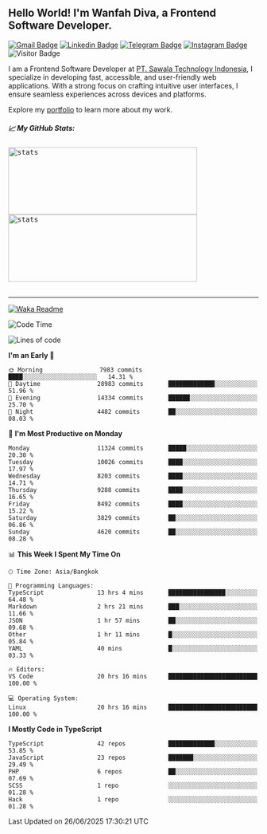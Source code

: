 ## Hello World! I'm Wanfah Diva, a Frontend Software Developer.

[![Gmail Badge](https://img.shields.io/badge/-Gmail-white?style=plastic&logo=Gmail&link=mailto:aditputrafirmansyah@gmail.com)](mailto:wanfahdivaa@gmail.com)
[![Linkedin Badge](https://img.shields.io/badge/-LinkedIn-blue?style=plastic&logo=Linkedin&link=https://www.linkedin.com/in/aditputrafirmansyah/)](https://www.linkedin.com/in/wanfahdiva/)
[![Telegram Badge](https://img.shields.io/badge/-Telegram-blue?style=plastic&logo=telegram&link=https://t.me/Adithya_13)](https://t.me/wanfahdiva)
[![Instagram Badge](https://img.shields.io/badge/-Instagram-white?style=plastic&logo=instagram&link=https://www.instagram.com/adithya_firmansyahputra/)](https://www.instagram.com/wnfhdva/)
![Visitor Badge](https://visitor-badge.laobi.icu/badge?page_id=wanfahdiva.wanfahdiva)

<p>
I am a Frontend Software Developer at <a href="https://sawala/tech" target="_blank">PT. Sawala Technology Indonesia</a>, I specialize in developing fast, accessible, and user-friendly web applications. With a strong focus on crafting intuitive user interfaces, I ensure seamless experiences across devices and platforms.

Explore my <a href="http://wanfahdiva-com.vercel.app/" target="_blank">portfolio</a> to learn more about my work.
</p>

<h5 align="left">
  
📈 **My GitHub Stats:**

</h5>

<div align="left">
<kbd>
  <img height="135em" width="380em" alt="stats" src="https://github-readme-stats-salesp07.vercel.app/api?username=wanfahdiva&count_private=true&show_icons=true&theme=react&rank_icon=github&border_radius=10&hide_title=true"></kbd>
</kbd>
<kbd>
    <img height="135em" width="380em" alt="stats" src="https://github-readme-activity-graph.vercel.app/graph?username=wanfahdiva&theme=react&hide_title=true"></kbd>
</div>

<br />

---

[![Waka Readme](https://github.com/wanfahdiva/wanfahdiva/actions/workflows/waka.yml/badge.svg)](https://github.com/wanfahdiva/wanfahdiva/actions/workflows/waka.yml)

<!--START_SECTION:waka-->
![Code Time](http://img.shields.io/badge/Code%20Time-2%2C117%20hrs%2010%20mins-blue)

![Lines of code](https://img.shields.io/badge/From%20Hello%20World%20I%27ve%20Written-19.5%20million%20lines%20of%20code-blue)

**I'm an Early 🐤** 

```text
🌞 Morning                7983 commits        ████░░░░░░░░░░░░░░░░░░░░░   14.31 % 
🌆 Daytime                28983 commits       █████████████░░░░░░░░░░░░   51.96 % 
🌃 Evening                14334 commits       ██████░░░░░░░░░░░░░░░░░░░   25.70 % 
🌙 Night                  4482 commits        ██░░░░░░░░░░░░░░░░░░░░░░░   08.03 % 
```
📅 **I'm Most Productive on Monday** 

```text
Monday                   11324 commits       █████░░░░░░░░░░░░░░░░░░░░   20.30 % 
Tuesday                  10026 commits       ████░░░░░░░░░░░░░░░░░░░░░   17.97 % 
Wednesday                8203 commits        ████░░░░░░░░░░░░░░░░░░░░░   14.71 % 
Thursday                 9288 commits        ████░░░░░░░░░░░░░░░░░░░░░   16.65 % 
Friday                   8492 commits        ████░░░░░░░░░░░░░░░░░░░░░   15.22 % 
Saturday                 3829 commits        ██░░░░░░░░░░░░░░░░░░░░░░░   06.86 % 
Sunday                   4620 commits        ██░░░░░░░░░░░░░░░░░░░░░░░   08.28 % 
```


📊 **This Week I Spent My Time On** 

```text
🕑︎ Time Zone: Asia/Bangkok

💬 Programming Languages: 
TypeScript               13 hrs 4 mins       ████████████████░░░░░░░░░   64.48 % 
Markdown                 2 hrs 21 mins       ███░░░░░░░░░░░░░░░░░░░░░░   11.66 % 
JSON                     1 hr 57 mins        ██░░░░░░░░░░░░░░░░░░░░░░░   09.68 % 
Other                    1 hr 11 mins        █░░░░░░░░░░░░░░░░░░░░░░░░   05.84 % 
YAML                     40 mins             █░░░░░░░░░░░░░░░░░░░░░░░░   03.33 % 

🔥 Editors: 
VS Code                  20 hrs 16 mins      █████████████████████████   100.00 % 

💻 Operating System: 
Linux                    20 hrs 16 mins      █████████████████████████   100.00 % 
```

**I Mostly Code in TypeScript** 

```text
TypeScript               42 repos            █████████████░░░░░░░░░░░░   53.85 % 
JavaScript               23 repos            ███████░░░░░░░░░░░░░░░░░░   29.49 % 
PHP                      6 repos             ██░░░░░░░░░░░░░░░░░░░░░░░   07.69 % 
SCSS                     1 repo              ░░░░░░░░░░░░░░░░░░░░░░░░░   01.28 % 
Hack                     1 repo              ░░░░░░░░░░░░░░░░░░░░░░░░░   01.28 % 
```




 Last Updated on 26/06/2025 17:30:21 UTC
<!--END_SECTION:waka-->
